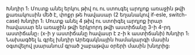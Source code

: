 Խնդիր 1։ Մուտք անել երկու թիվ ու ու ստուգել արդյոք առաջին թվի քառակուսին մեծ է, փոքր թե հավասար (2 եղանակով if-esle, switch-case)
Խնդիր 1։ Մուտք անել 4 թիվ ու ստոիգել արդյոք իրար հավասար են առաջին թվի երկրորդ թվի աստիճանը 3-ի 4-րդ աստիճանը։ (x-ի y աստիճանը հավասր է z-ի k աստիճանի)
Խնդիր 1։ Նախագծել և գրել խնդիր Արեգակնային համակարգի մասին օգտվելով լսարանում գրած շաբաթվա օրերի մասին խնդրից։
